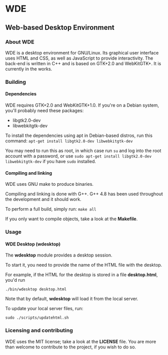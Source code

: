# WDE
## Web-based Desktop Environment

### About WDE
WDE is a desktop environment for GNU/Linux. Its graphical user interface uses HTML and CSS, as well as JavaScript to provide interactivity. The back-end is written in C++ and is based on GTK+2.0 and WebKitGTK+. It is currently in the works.

### Building
#### Dependencies
WDE requires GTK+2.0 and WebKitGTK+1.0.
If you're on a Debian system, you'll probably need these packages:
* libgtk2.0-dev
* libwebkitgtk-dev

To install the dependencies using apt in Debian-based distros, run this command:
`apt-get install libgtk2.0-dev libwebkitgtk-dev`

You may need to run this as root, in which case run `su` and log into the root account with a password, or use `sudo apt-get install libgtk2.0-dev libwebkitgtk-dev` if you have `sudo` installed.

#### Compiling and linking
WDE uses GNU make to produce binaries. 

Compiling and linking is done with G++.
G++ 4.8 has been used throughout the development and it should work.

To perform a full build, simply run:
`make all`

If you only want to compile objects, take a look at the **Makefile**.

### Usage
#### WDE Desktop (wdesktop)
The **wdesktop** module provides a desktop session.

To start it, you need to provide the name of the HTML file with the desktop.

For example, if the HTML for the desktop is stored in a file **desktop.html**, you'd run

`./bin/wdesktop desktop.html`



Note that by default, **wdesktop** will load it from the local server.

To update your local server files, run:

`sudo ./scripts/updatehtml.sh`

### Licensing and contributing
WDE uses the MIT license; take a look at the **LICENSE** file.
You are more than welcome to contribute to the project, if you wish to do so.

